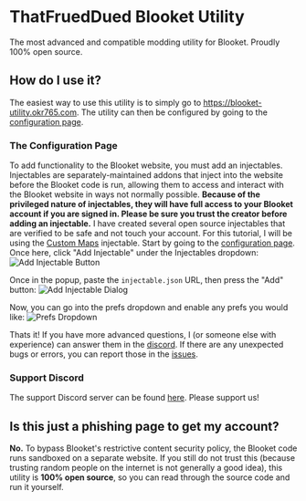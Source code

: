 # ThatFruedDued Blooket Utility

The most advanced and compatible modding utility for Blooket. Proudly 100% open source.

## How do I use it?

The easiest way to use this utility is to simply go to https://blooket-utility.okr765.com. The utility can then be configured by going to the [configuration page](https://blooket-utility.okr765.com/conf).

### The Configuration Page

To add functionality to the Blooket website, you must add an injectables. Injectables are separately-maintained addons that inject into the website before the Blooket code is run, allowing them to access and interact with the Blooket website in ways not normally possible. **Because of the privileged nature of injectables, they will have full access to your Blooket account if you are signed in. Please be sure you trust the creator before adding an injectable.** I have created several open source injectables that are verified to be safe and not touch your account. For this tutorial, I will be using the [Custom Maps](https://thatfrueddued.github.io/blooket-utility-injectables/injectables/customMaps/injectable.json) injectable. Start by going to the [configuration page](https://blooket-utility.okr765.com/conf). Once here, click "Add Injectable" under the Injectables dropdown:
![Add Injectable Button](/readme-media/addInjectableButton.png)


Once in the popup, paste the `injectable.json` URL, then press the "Add" button:
![Add Injectable Dialog](/readme-media/addInjectableDialog.png)


Now, you can go into the prefs dropdown and enable any prefs you would like:
![Prefs Dropdown](/readme-media/prefs.png)


Thats it! If you have more advanced questions, I (or someone else with experience) can answer them in the [discord](https://discord.gg/ETY96d4XEF). If there are any unexpected bugs or errors, you can report those in the [issues](https://github.com/ThatFruedDued/blooket-utility/issues).

### Support Discord

The support Discord server can be found [here](https://discord.gg/ETY96d4XEF). Please support us!

## Is this just a phishing page to get my account?

**No.** To bypass Blooket's restrictive content security policy, the Blooket code runs sandboxed on a separate website. If you still do not trust this (because trusting random people on the internet is not generally a good idea), this utility is **100% open source**, so you can read through the source code and run it yourself.
